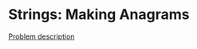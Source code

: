 # Strings: Making Anagrams

[Problem description](https://www.hackerrank.com/challenges/ctci-making-anagrams)
